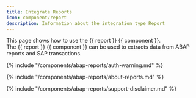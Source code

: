 ```yaml
---
title: Integrate Reports
icon: component/report
description: Information about the integration type Report
---
```


This page shows how to use the {{ report }} {{ component }}.<br>
The {{ report }} {{ component }} can be used to extracts data from ABAP reports and SAP transactions.

{% include "/components/abap-reports/auth-warning.md" %}

{% include "/components/abap-reports/about-reports.md" %}

{% include "/components/abap-reports/support-disclaimer.md" %}

